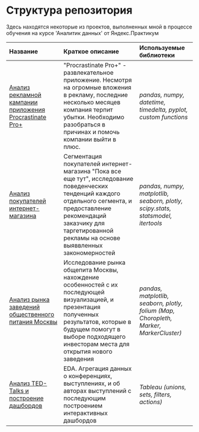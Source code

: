 # Структура репозитория
Здесь находятся некоторые из проектов, выполненных мной в процессе обучения на курсе 'Аналитик данных' от Яндекс.Практикум

| **Название**                            | **Краткое описание**        | **Используемые библиотеки**     |
|:------------------------------------------------| :-------------------|:--------------------------------|
| [Анализ рекламной кампании приложения Procrastinate Pro+](Cohort_Marketing_Analysis)| "Procrastinate Pro+" - развлекательное приложение. Несмотря на огромные вложения в рекламу, последние несколько месяцев компания терпит убытки. Необходимо разобраться в причинах и помочь компании выйти в плюс. | *pandas, numpy, datetime, timedelta, pyplot, custom functions*|
|[Анализ покупателей интернет-магазина](Ecomm_Customer_segmentation)|Сегментация покупателей интернет-магазина "Пока все еще тут", исследование поведенческих тенденций каждого отдельного сегмента, и предоставление рекомендаций заказчику для таргетированной рекламы на основе выяввленных закономерностей |*pandas, numpy, matplotlib, seaborn, plotly, scipy.stats, statsmodel, itertools*|
|[Анализ рынка заведений общественного питания Москвы](Moscow_Dining)| Исследование рынка общепита Москвы, нахождение особенностей с их последующей визуализацией, и презентация полученных результатов, которые в будущем помогут в выборе подходящего инвесторам места для открытия нового заведения | *pandas, matplotlib, seaborn, plotly, folium (Map, Choropleth, Marker, MarkerCluster)*|
| [Анализ TED-Talks и построение дашбордов](TED_Talks)| EDA. Агрегация данных о конференциях, выступлениях, и об авторах выступлений с последующим построением интерактивных дашбордов| *Tableau (unions, sets, filters, actions)*|

